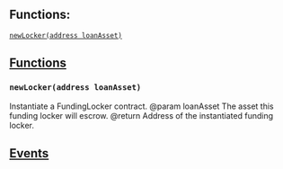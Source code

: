 

## Functions:
[`newLocker(address loanAsset)`](#FundingLockerFactory-newLocker-address-)


## <u>Functions</u>

### `newLocker(address loanAsset)`
Instantiate a FundingLocker contract.
        @param  loanAsset The asset this funding locker will escrow.
        @return Address of the instantiated funding locker.

## <u>Events</u>
